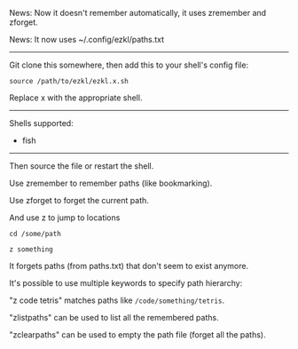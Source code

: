 News: Now it doesn't remember automatically, it uses zremember and zforget.

News: It now uses ~/.config/ezkl/paths.txt

---

Git clone this somewhere, then add this to your shell's config file:

```
source /path/to/ezkl/ezkl.x.sh
```

Replace x with the appropriate shell.

---

Shells supported:

- fish

---

Then source the file or restart the shell.

Use zremember to remember paths (like bookmarking).

Use zforget to forget the current path.

And use z to jump to locations

`cd /some/path`

`z something`

It forgets paths (from paths.txt) that don't seem to exist anymore.

It's possible to use multiple keywords to specify path hierarchy:

"z code tetris" matches paths like `/code/something/tetris`. 

"zlistpaths" can be used to list all the remembered paths.

"zclearpaths" can be used to empty the path file (forget all the paths).